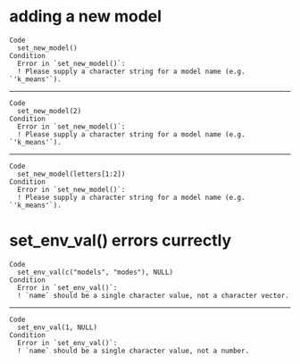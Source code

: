 # adding a new model

    Code
      set_new_model()
    Condition
      Error in `set_new_model()`:
      ! Please supply a character string for a model name (e.g. `'k_means'`).

---

    Code
      set_new_model(2)
    Condition
      Error in `set_new_model()`:
      ! Please supply a character string for a model name (e.g. `'k_means'`).

---

    Code
      set_new_model(letters[1:2])
    Condition
      Error in `set_new_model()`:
      ! Please supply a character string for a model name (e.g. `'k_means'`).

# set_env_val() errors currectly

    Code
      set_env_val(c("models", "modes"), NULL)
    Condition
      Error in `set_env_val()`:
      ! `name` should be a single character value, not a character vector.

---

    Code
      set_env_val(1, NULL)
    Condition
      Error in `set_env_val()`:
      ! `name` should be a single character value, not a number.


